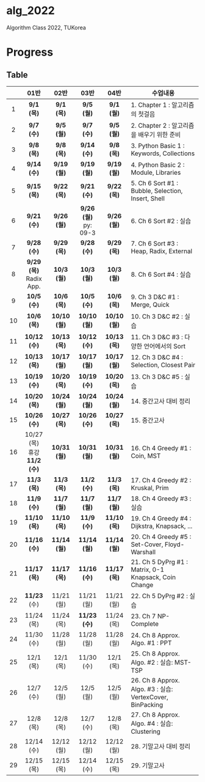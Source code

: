 # alg_2022
Algorithm Class 2022, TUKorea

# Progress

## Table

|    | 01반 | 02반 | 03반 | 04반 | 수업내용 |
| :---: | :---: | :---: | :---: | :---: | --- |
| 1 | **9/1 (목)** | **9/1 (목)** | **9/5 (월)** | **9/1 (월)** | 1. Chapter 1 : 알고리즘의 첫걸음 | 
| 2 | **9/7 (수)** | **9/5 (월)** | **9/7 (수)** | **9/5 (월)** | 2. Chapter 2 : 알고리즘을 배우기 위한 준비 | 
| 3 | **9/8 (목)** | **9/8 (목)** | **9/14 (수)** | **9/8 (목)** | 3. Python Basic 1 : Keywords, Collections | 
| 4 | **9/14 (수)** | **9/19 (월)** | **9/19 (월)** | **9/19 (월)** | 4. Python Basic 2 : Module, Libraries | 
| 5 | **9/15 (목)** | **9/22 (목)** | **9/21 (수)** | **9/22 (목)** | 5. Ch 6 Sort #1 : Bubble, Selection, Insert, Shell | 
| 6 | **9/21 (수)** | **9/26 (월)** | **9/26 (월)** <br/> py: 09-3 | **9/26 (월)** | 6. Ch 6 Sort #2 : 실습 | 
| 7 | **9/28 (수)** | **9/29 (목)** | **9/28 (수)** | **9/29 (목)** | 7. Ch 6 Sort #3 : Heap, Radix, External | 
| 8 | **9/29 (목)** <br/> Radix App. | **10/3 (월)** | **10/3 (월)** | **10/3 (월)** | 8. Ch 6 Sort #4 : 실습 | 
| 9 | **10/5 (수)** | **10/6 (목)** | **10/5 (수)** | **10/6 (목)** | 9. Ch 3 D&C #1 : Merge, Quick | 
| 10 | **10/6 (목)** | **10/10 (월)** | **10/10 (월)** | **10/10 (월)** | 10. Ch 3 D&C #2 : 실습 | 
| 11 | **10/12 (수)** | **10/13 (목)** | **10/12 (수)** | **10/13 (목)** | 11. Ch 3 D&C #3 : 다양한 언어에서의 Sort | 
| 12 | **10/13 (목)** | **10/17 (월)** | **10/17 (월)** | **10/17 (월)** | 12. Ch 3 D&C #4 : Selection, Closest Pair | 
| 13 | **10/19 (수)** | **10/20 (목)** | **10/19 (수)** | **10/20 (목)** | 13. Ch 3 D&C #5 : 실습 | 
| 14 | **10/20 (목)** | **10/24 (월)** | **10/24 (월)** | **10/24 (월)** | 14. 중간고사 대비 정리 | 
| 15 | **10/26 (수)** | **10/27 (목)** | **10/26 (수)** | **10/27 (목)** | 15. 중간고사 | 
| 16 | 10/27 (목)<br/>휴강<br/> **11/2 (수)** | **10/31 (월)** | **10/31 (월)** | **10/31 (월)** | 16. Ch 4 Greedy #1 : Coin, MST | 
| 17 | **11/3 (목)** | **11/3 (목)** | **11/2 (수)** | **11/3 (목)** | 17. Ch 4 Greedy #2 : Kruskal, Prim | 
| 18 | **11/9 (수)** | **11/7 (월)** | **11/7 (월)** | **11/7 (월)** | 18. Ch 4 Greedy #3 : 실습 | 
| 19 | **11/10 (목)** | **11/10 (목)** | **11/9 (수)** | **11/10 (목)** | 19. Ch 4 Greedy #4 : Dijkstra, Knapsack, ... | 
| 20 | **11/16 (수)** | **11/14 (월)** | **11/14 (월)** | **11/14 (월)** | 20. Ch 4 Greedy #5 : Set-Cover, Floyd-Warshall | 
| 21 | **11/17 (목)** | **11/17 (목)** | **11/16 (수)** | **11/17 (목)** | 21. Ch 5 DyPrg #1 : Matrix, 0-1 Knapsack, Coin Change | 
| 22 | **11/23** (수) | 11/21 (월) | 11/21 (월) | 11/21 (월) | 22. Ch 5 DyPrg #2 : 실습 | 
| 23 | 11/24 (목) | 11/24 (목) | **11/23 (수)** | 11/24 (목) | 23. Ch 7 NP-Complete | 
| 24 | 11/30 (수) | 11/28 (월) | 11/28 (월) | 11/28 (월) | 24. Ch 8 Approx. Algo. #1 : PPT | 
| 25 | 12/1 (목) | 12/1 (목) | 11/30 (수) | 12/1 (목) | 25. Ch 8 Approx. Algo. #2 : 실습: MST-TSP | 
| 26 | 12/7 (수) | 12/5 (월) | 12/5 (월) | 12/5 (월) | 26. Ch 8 Approx. Algo. #3 : 실습: VertexCover, BinPacking | 
| 27 | 12/8 (목) | 12/8 (목) | 12/7 (수) | 12/8 (목) | 27. Ch 8 Approx. Algo. #4 : 실습: Clustering | 
| 28 | 12/14 (수) | 12/12 (월) | 12/12 (월) | 12/12 (월) | 28. 기말고사 대비 정리 | 
| 29 | 12/15 (목) | 12/15 (목) | 12/14 (수) | 12/15 (목) | 29. 기말고사 | 
